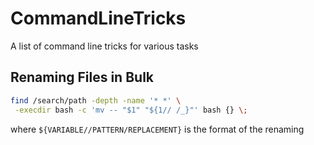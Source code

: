 # CommandLineTricks
A list of command line tricks for various tasks

## Renaming Files in Bulk

```bash
find /search/path -depth -name '* *' \
 -execdir bash -c 'mv -- "$1" "${1// /_}"' bash {} \;
```
where
```${VARIABLE//PATTERN/REPLACEMENT}``` is the format of the renaming
